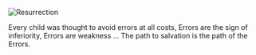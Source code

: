 ![Resurrection](https://github.com/user-attachments/assets/726f2341-6549-4301-ba2b-2094d2451170)

Every child was thought to avoid errors at all costs, Errors are the sign of inferiority, Errors are weakness ... 
The path to salvation is the path of the Errors.

